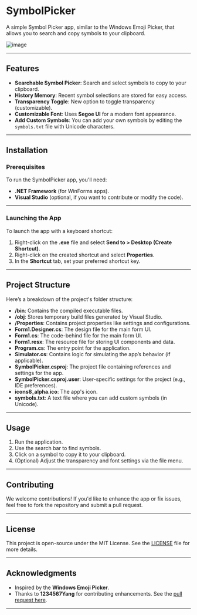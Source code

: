 
# SymbolPicker

A simple Symbol Picker app, similar to the Windows Emoji Picker, that allows you to search and copy symbols to your clipboard. 

![image](https://user-images.githubusercontent.com/39488765/179365262-4d0a583f-026c-407b-8c9b-d2912a5dd7d1.png)

---

## Features

- **Searchable Symbol Picker**: Search and select symbols to copy to your clipboard.
- **History Memory**: Recent symbol selections are stored for easy access.
- **Transparency Toggle**: New option to toggle transparency (customizable).
- **Customizable Font**: Uses **Segoe UI** for a modern font appearance.
- **Add Custom Symbols**: You can add your own symbols by editing the `symbols.txt` file with Unicode characters.

---

## Installation

### Prerequisites

To run the SymbolPicker app, you'll need:

- **.NET Framework** (for WinForms apps).
- **Visual Studio** (optional, if you want to contribute or modify the code).

---

### Launching the App

To launch the app with a keyboard shortcut:

1. Right-click on the **.exe** file and select **Send to > Desktop (Create Shortcut)**.
2. Right-click on the created shortcut and select **Properties**.
3. In the **Shortcut** tab, set your preferred shortcut key.

---

## Project Structure

Here’s a breakdown of the project's folder structure:

- **/bin**: Contains the compiled executable files.
- **/obj**: Stores temporary build files generated by Visual Studio.
- **/Properties**: Contains project properties like settings and configurations.
- **Form1.Designer.cs**: The design file for the main form UI.
- **Form1.cs**: The code-behind file for the main form UI.
- **Form1.resx**: The resource file for storing UI components and data.
- **Program.cs**: The entry point for the application.
- **Simulator.cs**: Contains logic for simulating the app’s behavior (if applicable).
- **SymbolPicker.csproj**: The project file containing references and settings for the app.
- **SymbolPicker.csproj.user**: User-specific settings for the project (e.g., IDE preferences).
- **icons8_alpha.ico**: The app's icon.
- **symbols.txt**: A text file where you can add custom symbols (in Unicode).

---

## Usage

1. Run the application.
2. Use the search bar to find symbols.
3. Click on a symbol to copy it to your clipboard.
4. (Optional) Adjust the transparency and font settings via the file menu.

---

## Contributing

We welcome contributions! If you'd like to enhance the app or fix issues, feel free to fork the repository and submit a pull request.

---

## License

This project is open-source under the MIT License. See the [LICENSE](LICENSE) file for more details.

---

## Acknowledgments

- Inspired by the **Windows Emoji Picker**.
- Thanks to **1234567Yang** for contributing enhancements. See the [pull request here](https://github.com/thisismalindu/SymbolPicker/pull/3).

---
